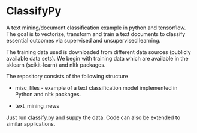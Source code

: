 # ClassifyPy
A text mining/document classification example in python and tensorflow. The goal is to vectorize, transform and train a text documents to classify essential outcomes via supervised and unsupervised learning.

The training data used is downloaded from different data sources (publicly available data sets). We begin with training data which are available in the sklearn (scikit-learn) and nltk packages.

The repository consists of the following structure

- misc_files - example of a text classification model implemented in Python and nltk packages.

- text_mining_news

Just run classify.py and suppy the data. Code can also be extended to similar applications.

